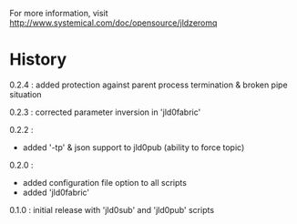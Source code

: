 For more information, visit http://www.systemical.com/doc/opensource/jldzeromq


History
=======

0.2.4 : added protection against parent process termination & broken pipe situation

0.2.3 :  corrected parameter inversion in 'jld0fabric'

0.2.2 :

* added '-tp' & json support to jld0pub (ability to force topic)

0.2.0 :

* added configuration file option to all scripts
* added 'jld0fabric'

0.1.0 : initial release with 'jld0sub' and 'jld0pub' scripts
